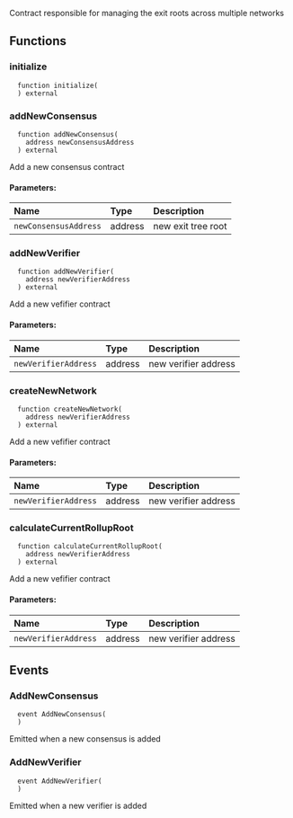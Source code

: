 Contract responsible for managing the exit roots across multiple networks


## Functions
### initialize
```solidity
  function initialize(
  ) external
```




### addNewConsensus
```solidity
  function addNewConsensus(
    address newConsensusAddress
  ) external
```
Add a new consensus contract


#### Parameters:
| Name | Type | Description                                                          |
| :--- | :--- | :------------------------------------------------------------------- |
|`newConsensusAddress` | address | new exit tree root

### addNewVerifier
```solidity
  function addNewVerifier(
    address newVerifierAddress
  ) external
```
Add a new vefifier contract


#### Parameters:
| Name | Type | Description                                                          |
| :--- | :--- | :------------------------------------------------------------------- |
|`newVerifierAddress` | address | new verifier address

### createNewNetwork
```solidity
  function createNewNetwork(
    address newVerifierAddress
  ) external
```
Add a new vefifier contract


#### Parameters:
| Name | Type | Description                                                          |
| :--- | :--- | :------------------------------------------------------------------- |
|`newVerifierAddress` | address | new verifier address

### calculateCurrentRollupRoot
```solidity
  function calculateCurrentRollupRoot(
    address newVerifierAddress
  ) external
```
Add a new vefifier contract


#### Parameters:
| Name | Type | Description                                                          |
| :--- | :--- | :------------------------------------------------------------------- |
|`newVerifierAddress` | address | new verifier address

## Events
### AddNewConsensus
```solidity
  event AddNewConsensus(
  )
```

Emitted when a new consensus is added

### AddNewVerifier
```solidity
  event AddNewVerifier(
  )
```

Emitted when a new verifier is added

